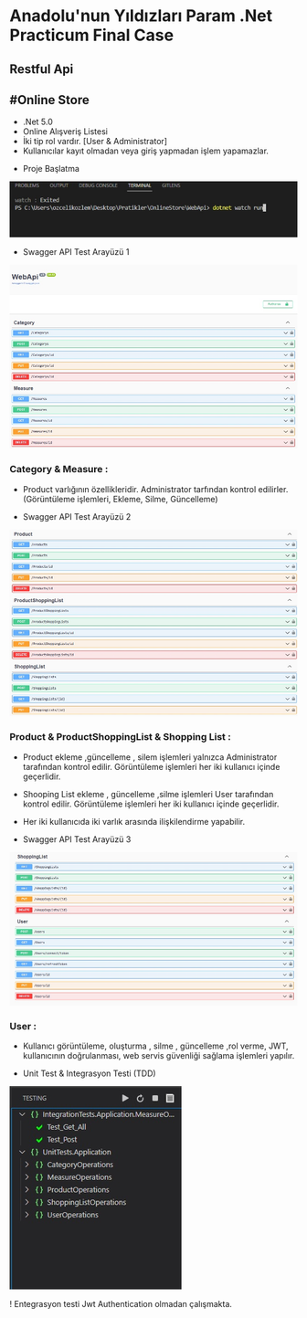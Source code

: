 # Anadolu'nun Yıldızları Param .Net Practicum Final Case
## Restful Api
## #Online Store
- .Net 5.0
- Online Alışveriş Listesi
- İki tip rol vardır. [User & Administrator]
- Kullanıcılar kayıt olmadan veya giriş yapmadan işlem yapamazlar.

* Proje Başlatma

![ProjeGörseli1](/images/Final4.jpg)

* Swagger API Test Arayüzü 1

![ProjeGörseli1](/images/Final1.jpg)

### Category & Measure : 
* Product varlığının özellikleridir.
Administrator tarfından kontrol edilirler.(Görüntüleme işlemleri, Ekleme, Silme, Güncelleme)

* Swagger API Test Arayüzü 2

![ProjeGörseli2](/images/Final2.jpg)

### Product & ProductShoppingList & Shopping List :
* Product ekleme ,güncelleme , silem işlemleri yalnızca Administrator tarafından kontrol edilir. Görüntüleme işlemleri her iki kullanıcı içinde geçerlidir.
* Shooping List ekleme , güncelleme ,silme işlemleri User tarafından kontrol edilir. Görüntüleme işlemleri her iki kullanıcı içinde geçerlidir.
* Her iki kullanıcıda iki varlık arasında ilişkilendirme yapabilir.

* Swagger API Test Arayüzü 3

![ProjeGörseli3](/images/Final3.jpg)

### User :
* Kullanıcı görüntüleme, oluşturma , silme , güncelleme ,rol verme, JWT, kullanıcının doğrulanması, web servis güvenliği sağlama işlemleri yapılır.

* Unit Test & Integrasyon Testi (TDD)

![ProjeGörseli4](/images/Final6.jpg)

! Entegrasyon testi Jwt Authentication olmadan çalışmakta.



